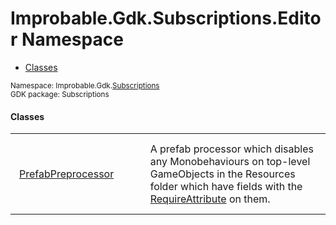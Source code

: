 
# Improbable.Gdk.Subscriptions.Editor Namespace
<nav id="pageToc" class="page-toc"><ul><li><a href="#classes">Classes</a>
</ul></nav>
<sup>
Namespace: Improbable.Gdk.<a href="{{.Site.BaseURL}}/api/subscriptions-index">Subscriptions</a><br/>
GDK package: Subscriptions<br />
</sup>


</p>

#### Classes

<table>
<tr>
<td style="padding: 14px; border: none; width: 18ch"><a href="{{.Site.BaseURL}}/api/subscriptions/editor/prefab-preprocessor">PrefabPreprocessor</a></td>
<td style="padding: 14px; border: none;">A prefab processor which disables any Monobehaviours on top-level GameObjects in the Resources folder which have fields with the <a href="{{.Site.BaseURL}}/api/subscriptions/require-attribute">RequireAttribute</a> on them. </td>
</tr>
</table>





